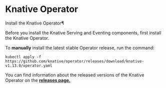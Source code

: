 # Knative Operator

Install the Knative Operator¶

Before you install the Knative Serving and Eventing components, first install the Knative Operator.

To **manually** install the latest stable Operator release, run the command:

```
kubectl apply -f https://github.com/knative/operator/releases/download/knative-v1.13.0/operator.yaml
```

You can find information about the released versions of the Knative Operator on the [**releases page.**](https://github.com/knative/operator/releases)
